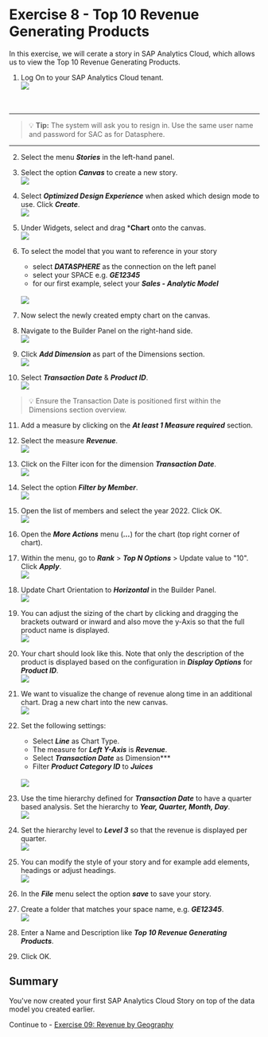 # Exercise 8 - Top 10 Revenue Generating Products

In this exercise, we will cerate a story in SAP Analytics Cloud, which allows us to view the Top 10 Revenue Generating Products.

1. Log On to your SAP Analytics Cloud tenant.
<br>![](images/00_00_0221.png) 
<br>

---

>:bulb: **Tip:** The system will ask you to resign in. Use the same user name and password for SAC as for Datasphere.

---

2. Select the menu ***Stories*** in the left-hand panel.

3. Select the option ***Canvas*** to create a new story.
<br>![](images/00_00_0201.png) 

4. Select ***Optimized Design Experience*** when asked which design mode to use. Click ***Create***.
<br>![](images/00_00_0222.png) 

5. Under Widgets, select and drag ***Chart** onto the canvas.
<br>![](images/00_00_0204.png)
6. To select the model that you want to reference in your story<br><ul><li>select ***DATASPHERE*** as the connection on the left panel</li><li>select your SPACE e.g. ***GE12345***</li><li>for our first example, select your ***Sales - Analytic Model***</li></ul>
<br>![](images/00_00_0205.png)

7. Now select the newly created empty chart on the canvas.

8. Navigate to the Builder Panel on the right-hand side.
<br>![](images/00_00_0203.png) 


9. Click ***Add Dimension*** as part of the Dimensions section.
<br>![](images/00_00_0209.png) 

10. Select ***Transaction Date*** & ***Product ID***.
<br>![](images/00_00_0202.png)
>:bulb: Ensure the Transaction Date is positioned first within the Dimensions section overview.  

11. Add a measure by clicking on the ***At least 1 Measure required*** section.

12. Select the measure ***Revenue***.
<br>![](images/00_00_0210.png)

13. Click on the Filter icon for the dimension ***Transaction Date***. 
<br>![](images/00_00_0206.png) 

14. Select the option ***Filter by Member***.
<br>![](images/00_00_0215.png) 

15. Open the list of members and select the year 2022. Click OK.
<br>![](images/00_00_0216_2.png)

16. Open the ***More Actions*** menu (***...***) for the chart (top right corner of chart).

17. Within the menu, go to ***Rank*** > ***Top N Options*** > Update value to "10". Click ***Apply***.
<br>![](images/00_00_0220.png)

18. Update Chart Orientation to ***Horizontal*** in the Builder Panel.
<br>![](images/00_00_0226.png)

19. You can adjust the sizing of the chart by clicking and dragging the brackets outward or inward and also move the y-Axis so that the full product name is displayed.
<br>![](images/00_00_0223.png)

20. Your chart should look like this. Note that only the description of the product is displayed based on the configuration in ***Display Options*** for ***Product ID***.
<br>![](images/00_00_0225.png) 

21. We want to visualize the change of revenue along time in an additional chart. Drag a new chart into the new canvas.
<br>![](images/00_00_0228.png) 

22. Set the following settings:<br> <ul><li>Select ***Line*** as Chart Type.</li><li>The measure for ***Left Y-Axis*** is ***Revenue***.</li><li>Select ***Transaction Date*** as Dimension***</li><li>Filter ***Product Category ID*** to ***Juices***</li></ul>
<br>![](images/00_00_0229.png) 

23. Use the time hierarchy defined for ***Transaction Date*** to have a quarter based analysis. Set the hierarchy to ***Year, Quarter, Month, Day***.
<br>![](images/00_00_0231.png) 

23. Set the hierarchy level to ***Level 3*** so that the revenue is displayed per quarter.
<br>![](images/00_00_0232.png) 

24. You can modify the style of your story and for example add elements, headings or adjust headings.
<br>![](images/00_00_0233.png) 

25. In the ***File*** menu select the option ***save*** to save your story.

26. Create a folder that matches your space name,  e.g. ***GE12345***.
<br>![](images/00_00_0224.png) 

27. Enter a Name and Description like ***Top 10 Revenue Generating Products***.

28. Click OK.

## Summary

You've now created your first SAP Analytics Cloud Story on top of the data model you created earlier. 

Continue to - [Exercise 09: Revenue by Geography ](../ex09/README.md)
